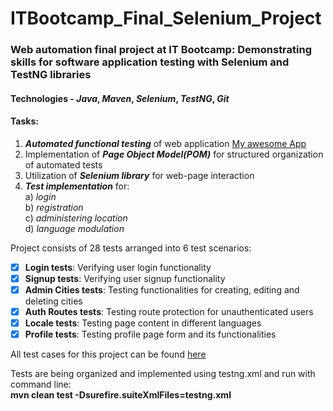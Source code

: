 # ITBootcamp_Final_Selenium_Project
### Web automation final project at IT Bootcamp: Demonstrating skills for software application testing with Selenium and TestNG libraries
#### Technologies - ***Java***, ***Maven***, ***Selenium***, ***TestNG***, ***Git***  
#### Tasks:
1. ***Automated functional testing*** of web application [My awesome App](https://vue-demo.daniel-avellaneda.com)
2. Implementation of ***Page Object Model(POM)*** for structured organization of automated tests
3. Utilization of ***Selenium library*** for web-page interaction
4. ***Test implementation*** for:  
     a) *login*  
     b) *registration*  
     c) *administering location*  
     d) *language modulation*

Project consists of 28 tests arranged into 6 test scenarios:

- [x] **Login tests**: Verifying user login functionality 
- [x] **Signup tests**: Verifying user signup functionality 
- [x] **Admin Cities tests**: Testing functionalities for creating, editing and deleting cities 
- [x] **Auth Routes tests**: Testing route protection for unauthenticated users
- [x] **Locale tests**: Testing page content in different languages
- [x] **Profile tests**: Testing profile page form and its functionalities

All test cases for this project can be found [here](TEST_CASES.md)

Tests are being organized and implemented using testng.xml and run with command line:   
**mvn clean test -Dsurefire.suiteXmlFiles=testng.xml**

